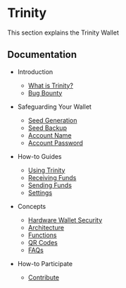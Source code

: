# Trinity

This section explains the Trinity Wallet

## Documentation

- Introduction
  - [What is Trinity?](Introduction/WhatisTrinity.md)
  - [Bug Bounty](Introduction/bugBounty.md)

- Safeguarding Your Wallet
  - [Seed Generation](safeguarding/SeedGeneration.md)
  - [Seed Backup](safeguarding/SeedBackup.md)
  - [Account Name](safeguarding/AccountName.md)
  - [Account Password](safeguarding/AccountPassword.md)

- How-to Guides
  - [Using Trinity](how-to/WalletActions.md)
  - [Receiving Funds](how-to/ReceivingFunds.md)
  - [Sending Funds](how-to/SendingFunds.md)
  - [Settings](how-to/Settings.md)

- Concepts
  - [Hardware Wallet Security](concepts/hardware-wallet.md)
  - [Architecture](concepts/components.md)
  - [Functions](concepts/functions.md)
  - [QR Codes](concepts/QRCodes.md)
  - [FAQs](concepts/FAQs.md)

- How-to Participate 
  - [Contribute](https://github.com/iotaledger/documentation/blob/master/CONTRIBUTING.md)
